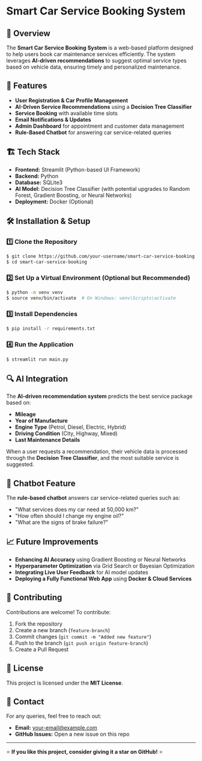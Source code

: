 # Smart Car Service Booking System

## 🚗 Overview
The **Smart Car Service Booking System** is a web-based platform designed to help users book car maintenance services efficiently. The system leverages **AI-driven recommendations** to suggest optimal service types based on vehicle data, ensuring timely and personalized maintenance.

## 📌 Features
- **User Registration & Car Profile Management**
- **AI-Driven Service Recommendations** using a **Decision Tree Classifier**
- **Service Booking** with available time slots
- **Email Notifications & Updates**
- **Admin Dashboard** for appointment and customer data management
- **Rule-Based Chatbot** for answering car service-related queries

## 🏗 Tech Stack
- **Frontend:** Streamlit (Python-based UI Framework)
- **Backend:** Python
- **Database:** SQLite3
- **AI Model:** Decision Tree Classifier (with potential upgrades to Random Forest, Gradient Boosting, or Neural Networks)
- **Deployment:** Docker (Optional)

## 🛠 Installation & Setup
### 1️⃣ Clone the Repository
```sh
$ git clone https://github.com/your-username/smart-car-service-booking.git
$ cd smart-car-service-booking
```
### 2️⃣ Set Up a Virtual Environment (Optional but Recommended)
```sh
$ python -m venv venv
$ source venv/bin/activate  # On Windows: venv\Scripts\activate
```
### 3️⃣ Install Dependencies
```sh
$ pip install -r requirements.txt
```
### 4️⃣ Run the Application
```sh
$ streamlit run main.py
```

## 🔍 AI Integration
The **AI-driven recommendation system** predicts the best service package based on:
- **Mileage**
- **Year of Manufacture**
- **Engine Type** (Petrol, Diesel, Electric, Hybrid)
- **Driving Condition** (City, Highway, Mixed)
- **Last Maintenance Details**

When a user requests a recommendation, their vehicle data is processed through the **Decision Tree Classifier**, and the most suitable service is suggested.

## 💬 Chatbot Feature
The **rule-based chatbot** answers car service-related queries such as:
- "What services does my car need at 50,000 km?"
- "How often should I change my engine oil?"
- "What are the signs of brake failure?"

## 📈 Future Improvements
- **Enhancing AI Accuracy** using Gradient Boosting or Neural Networks
- **Hyperparameter Optimization** via Grid Search or Bayesian Optimization
- **Integrating Live User Feedback** for AI model updates
- **Deploying a Fully Functional Web App** using **Docker & Cloud Services**

## 🤝 Contributing
Contributions are welcome! To contribute:
1. Fork the repository
2. Create a new branch (`feature-branch`)
3. Commit changes (`git commit -m "Added new feature"`)
4. Push to the branch (`git push origin feature-branch`)
5. Create a Pull Request

## 📝 License
This project is licensed under the **MIT License**.

## 📧 Contact
For any queries, feel free to reach out:
- **Email:** your-email@example.com
- **GitHub Issues:** Open a new issue on this repo

---
⭐ **If you like this project, consider giving it a star on GitHub!** ⭐
